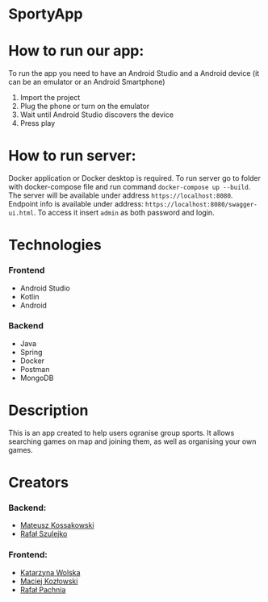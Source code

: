 # SportyApp
# How to run our app:
To run the app you need to have an Android Studio and a Android device (it can be an emulator or an Android Smartphone)  
1. Import the project  
2. Plug the phone or turn on the emulator  
3. Wait until Android Studio discovers the device  
4. Press play
# How to run server:
Docker application or Docker desktop is required.
To run server go to folder with docker-compose file and run command `docker-compose up --build`.
The server will be available under address `https://localhost:8080`.
Endpoint info is available under address: `https://localhost:8080/swagger-ui.html`. To access it insert `admin` as both password and login.
# Technologies
### Frontend
- Android Studio
- Kotlin
- Android
### Backend
- Java
- Spring
- Docker
- Postman
- MongoDB
# Description
This is an app created to help users ogranise group sports. It allows searching games on map and joining them, as well as organising your own games.
# Creators
### Backend:
* [Mateusz Kossakowski](https://github.com/matikoss)
* [Rafał Szulejko](https://github.com/rafalszulejko)
### Frontend:
* [Katarzyna Wolska](https://github.com/KatarzynaWolska)
* [Maciej Kozłowski](https://github.com/maciekkoz98)
* [Rafał Pachnia](https://github.com/wanero13)
